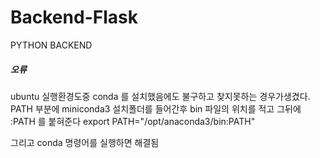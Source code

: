 # Backend-Flask
PYTHON BACKEND


##### 오류
ubuntu 실행환경도중 conda 를 설치했음에도 불구하고 찾지못하는 경우가생겼다.
PATH 부분에 miniconda3 설치폴더를 들어간후 bin 파일의 위치를 적고 그뒤에 :PATH 를 붙혀준다
export PATH="/opt/anaconda3/bin:PATH"

그리고 conda 명령어를 실행하면 해결됨
